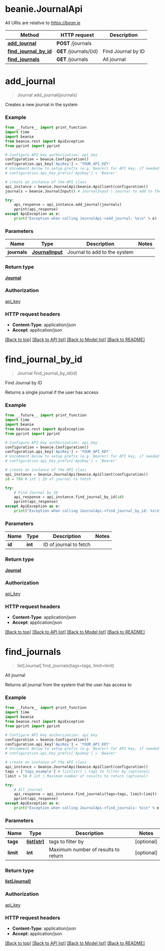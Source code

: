 # beanie.JournalApi

All URIs are relative to *https://bean.ie*

Method | HTTP request | Description
------------- | ------------- | -------------
[**add_journal**](JournalApi.md#add_journal) | **POST** /journals | 
[**find_journal_by_id**](JournalApi.md#find_journal_by_id) | **GET** /journals/{id} | Find Journal by ID
[**find_journals**](JournalApi.md#find_journals) | **GET** /journals | All journal


# **add_journal**
> Journal add_journal(journals)



Creates a new journal in the system

### Example
```python
from __future__ import print_function
import time
import beanie
from beanie.rest import ApiException
from pprint import pprint

# Configure API key authorization: api_key
configuration = beanie.Configuration()
configuration.api_key['ApiKey'] = 'YOUR_API_KEY'
# Uncomment below to setup prefix (e.g. Bearer) for API key, if needed
# configuration.api_key_prefix['ApiKey'] = 'Bearer'

# create an instance of the API class
api_instance = beanie.JournalApi(beanie.ApiClient(configuration))
journals = beanie.JournalInput() # JournalInput | Journal to add to the system

try:
    api_response = api_instance.add_journal(journals)
    pprint(api_response)
except ApiException as e:
    print("Exception when calling JournalApi->add_journal: %s\n" % e)
```

### Parameters

Name | Type | Description  | Notes
------------- | ------------- | ------------- | -------------
 **journals** | [**JournalInput**](JournalInput.md)| Journal to add to the system | 

### Return type

[**Journal**](Journal.md)

### Authorization

[api_key](../README.md#api_key)

### HTTP request headers

 - **Content-Type**: application/json
 - **Accept**: application/json

[[Back to top]](#) [[Back to API list]](../README.md#documentation-for-api-endpoints) [[Back to Model list]](../README.md#documentation-for-models) [[Back to README]](../README.md)

# **find_journal_by_id**
> Journal find_journal_by_id(id)

Find Journal by ID

Returns a single journal if the user has access

### Example
```python
from __future__ import print_function
import time
import beanie
from beanie.rest import ApiException
from pprint import pprint

# Configure API key authorization: api_key
configuration = beanie.Configuration()
configuration.api_key['ApiKey'] = 'YOUR_API_KEY'
# Uncomment below to setup prefix (e.g. Bearer) for API key, if needed
# configuration.api_key_prefix['ApiKey'] = 'Bearer'

# create an instance of the API class
api_instance = beanie.JournalApi(beanie.ApiClient(configuration))
id = 789 # int | ID of journal to fetch

try:
    # Find Journal by ID
    api_response = api_instance.find_journal_by_id(id)
    pprint(api_response)
except ApiException as e:
    print("Exception when calling JournalApi->find_journal_by_id: %s\n" % e)
```

### Parameters

Name | Type | Description  | Notes
------------- | ------------- | ------------- | -------------
 **id** | **int**| ID of journal to fetch | 

### Return type

[**Journal**](Journal.md)

### Authorization

[api_key](../README.md#api_key)

### HTTP request headers

 - **Content-Type**: application/json
 - **Accept**: application/json

[[Back to top]](#) [[Back to API list]](../README.md#documentation-for-api-endpoints) [[Back to Model list]](../README.md#documentation-for-models) [[Back to README]](../README.md)

# **find_journals**
> list[Journal] find_journals(tags=tags, limit=limit)

All journal

Returns all journal from the system that the user has access to

### Example
```python
from __future__ import print_function
import time
import beanie
from beanie.rest import ApiException
from pprint import pprint

# Configure API key authorization: api_key
configuration = beanie.Configuration()
configuration.api_key['ApiKey'] = 'YOUR_API_KEY'
# Uncomment below to setup prefix (e.g. Bearer) for API key, if needed
# configuration.api_key_prefix['ApiKey'] = 'Bearer'

# create an instance of the API class
api_instance = beanie.JournalApi(beanie.ApiClient(configuration))
tags = ['tags_example'] # list[str] | tags to filter by (optional)
limit = 56 # int | Maximum number of results to return (optional)

try:
    # All journal
    api_response = api_instance.find_journals(tags=tags, limit=limit)
    pprint(api_response)
except ApiException as e:
    print("Exception when calling JournalApi->find_journals: %s\n" % e)
```

### Parameters

Name | Type | Description  | Notes
------------- | ------------- | ------------- | -------------
 **tags** | [**list[str]**](str.md)| tags to filter by | [optional] 
 **limit** | **int**| Maximum number of results to return | [optional] 

### Return type

[**list[Journal]**](Journal.md)

### Authorization

[api_key](../README.md#api_key)

### HTTP request headers

 - **Content-Type**: application/json
 - **Accept**: application/json

[[Back to top]](#) [[Back to API list]](../README.md#documentation-for-api-endpoints) [[Back to Model list]](../README.md#documentation-for-models) [[Back to README]](../README.md)

